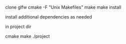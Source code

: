 clone glfw
cmake -F "Unix Makefiles"
make
make install

install additional dependencies as needed

in project dir

cmake
make
./project


